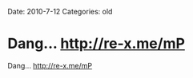 Date: 2010-7-12
Categories: old

# Dang... http://re-x.me/mP

Dang... <a href="http://re-x.me/mP" rel="nofollow">http://re-x.me/mP</a>
